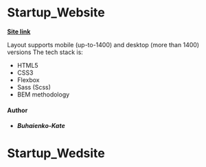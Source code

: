 # Startup_Website

**[Site link](https://buhaienko-kate.github.io/Startup_Wedsite/)**

Layout supports mobile (up-to-1400) and desktop (more than 1400) versions
The tech stack is:

- HTML5
- CSS3
- Flexbox
- Sass (Scss)
- BEM methodology

#### Author

- ##### Buhaienko-Kate

# Startup_Wedsite
